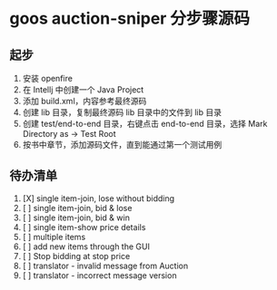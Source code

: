 # goos auction-sniper 分步骤源码

## 起步

1. 安装 openfire
2. 在 Intellj 中创建一个 Java Project
3. 添加 build.xml，内容参考最终源码
4. 创建 lib 目录，复制最终源码 lib 目录中的文件到 lib 目录
5. 创建 test/end-to-end 目录，右键点击 end-to-end 目录，选择 Mark Directory as ->  Test Root
6. 按书中章节，添加源码文件，直到能通过第一个测试用例

## 待办清单

1. [X] single item-join, lose without bidding 
2. [ ] single item-join, bid & lose
3. [ ] single item-join, bid & win
4. [ ] single item-show price details
5. [ ] multiple items
6. [ ] add new items through the GUI
7. [ ] Stop bidding at stop price
8. [ ] translator - invalid message from Auction
9. [ ] translator - incorrect message version